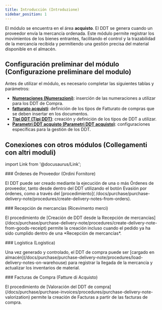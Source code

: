 ```yaml
---
title: Introducción (Introduzione)
sidebar_position: 1
---
```


El módulo se encuentra en el área **acquisto**. El DDT se genera cuando un proveedor envía la mercancía ordenada. Este módulo permite registrar los movimientos de los bienes entrantes, facilitando el control y la trazabilidad de la mercancía recibida y permitiendo una gestión precisa del material disponible en el almacén.

## **Configuración preliminar del módulo (Configurazione preliminare del modulo)**

Antes de utilizar el módulo, es necesario completar las siguientes tablas y parámetros:  
- [**Numeraciones (Numerazioni)**](/docs/configurations/tables/fluentis-numerations): inserción de las numeraciones a utilizar para los DDT de Compra.  
- [**fatturato acquisti**](/docs/configurations/tables/purchase/purchase-turnover/): definición de los tipos de Fatturato de compras que se deben insertar en los documentos.
- [**Tipi DDT (Tipi DDT)**](/docs/configurations/tables/purchase/purchase-orders-type): creación y definición de los tipos de DDT a utilizar.
- [**Parametri DDT acquisto (Parametri DDT acquisto)**](/docs/configurations/parameters/purchase/purchase-orders-parameters): configuraciones específicas para la gestión de los DDT.

## **Conexiones con otros módulos (Collegamenti con altri moduli)**

import Link from '@docusaurus/Link';

<div className="cardContainer">
    <div className="card">
###     <Link to="/docs/purchase/purchase-orders/general-overview">Órdenes de Proveedor (Ordini Fornitore)</Link>
        <p>El DDT puede ser creado mediante la ejecución de una o más Órdenes de proveedor, tanto desde dentro del DDT utilizando el botón Evasión por órdenes, como a través del [procedimiento]( /docs/purchase/purchase-delivery-note/procedures/create-delivery-notes-from-orders). </p>
    </div>
    <div className="card">
###     <Link to="/docs/purchase/goods-reception/receipt-goods-form-settings-and-structure">Recepción de mercancías (Ricevimento merci)</Link>
        <p>El procedimiento de [Creación de DDT desde la Recepción de mercancías](/docs/purchase/purchase-delivery-note/procedures/create-delivery-note-from-goods-receipt) permite la creación incluso cuando el pedido ya ha sido cumplido dentro de una *Recepción de mercancías*. </p>
    </div>
</div>
<div className="cardContainer">
    <div className="card">
###     <Link to="/docs/logistics/warehouse/stock-records/records">Logística (Logistica)</Link>
        <p>Una vez generado y controlado, el DDT de compra puede ser [cargado en almacén](/docs/purchase/purchase-delivery-note/procedures/load-delivery-notes-on-warehouse) para registrar la llegada de la mercancía y actualizar los inventarios de material. </p>
    </div>
    <div className="card">
###     <Link to="/docs/purchase/purchase-invoices/general-overview">Facturas de Compra (Fatture di Acquisto)</Link>
        <p>El procedimiento de [Valoración del DDT de compra](/docs/purchase/purchase-invoices/procedures/purchase-delivery-note-valorization) permite la creación de Facturas a partir de las facturas de compra. </p>
    </div>
</div>